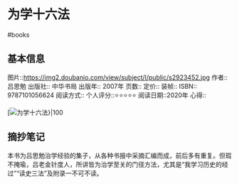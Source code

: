---
---

# 为学十六法
#books 
## 基本信息

图片::https://img2.doubanio.com/view/subject/l/public/s2923452.jpg
作者:: 吕思勉
出版社:: 中华书局
出版年:: 2007年
页数:: 
定价:: 
装帧:: 
ISBN:: 9787101056624
阅读方式::
个人评分::⭐⭐⭐⭐⭐
阅读日期::2020年
心得::

 [![为学十六法}|100](https://img2.doubanio.com/view/subject/l/public/s2923452.jpg )

## 摘抄笔记

本书为吕思勉治学经验的集子，从各种书报中采摘汇编而成，前后多有重复。但瑕不掩瑜，吕老金针度人，所讲皆为治学至关的门径方法，尤其是“我学习历史的经过”“读史三法”及附录一不可不读。